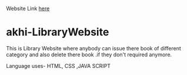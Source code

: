 Website Link [here](https://akhikumar.github.io/akhi-LibraryWebsite/)

# akhi-LibraryWebsite
This is Library Website where anybody can issue there book of different category and also delete there book .if they don't required anymore.

Language uses- HTML, CSS ,JAVA SCRIPT
